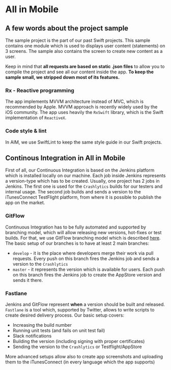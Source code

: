 # All in Mobile
## A few words about the project sample

The sample project is the part of our past Swift projects. This sample contains one module which is used to displays user content (statements) on 3 screens. The sample also contains the screen to create new content as a user.

Keep in mind that **all requests are based on static .json files**  to allow you to compile the project and see all our content inside the app. **To keep the sample small, we stripped down most of its features.**

### Rx - Reactive programming

The app implements MVVM architecture instead of MVC, which is recommended by Apple. MVVM approach is recently widely used by the iOS community.
The app uses heavily the `RxSwift` library, which is the Swift implementation of `ReactiveX`.

### Code style & lint

In AIM, we use SwiftLint to keep the same style guide in our Swift projects.

## Continous Integration in All in Mobile

First of all, our Continuous Integration is based on the Jenkins platform which is installed locally on our machine. Each job inside Jenkins represents a version-type which has to be created. Usually, one project has 2 jobs in Jenkins. The first one is used for the `Crashlytics` builds for our testers and internal usage. The second job builds and sends a version to the iTunesConnect TestFlight platform, from where it is possible to publish the app on the market.

### GitFlow

Continuous Integration has to be fully automated and supported by branching model, which will allow releasing new versions, hot-fixes or test builds. For that, we use GitFlow branching model which is described [here](http://nvie.com/posts/a-successful-git-branching-model/).
The basic setup of our branches is to have at least 2 main branches:
- `develop` - it is the place where developers merge their work via pull requests. Every push on this branch fires the Jenkins job and sends a version to the `Crashlytics`
- `master` - it represents the version which is available for users. Each push on this branch fires the Jenkins job to create the AppStore version and sends it there.

### Fastlane

Jenkins and GitFlow represent **when** a version should be built and released. `Fastlane` is a tool which, supported by Twitter, allows to write scripts to create desired delivery process. Our basic setup covers:
- Increasing the build number
- Running unit tests (and fails on unit test fail)
- Slack notifications
- Building the version (including signing with proper certificates)
- Sending the version to the `Crashlytics` or Testflight/AppStore

More advanced setups allow also to create app screenshots and uploading them to the iTunesConnect (in every language which the app supports)
